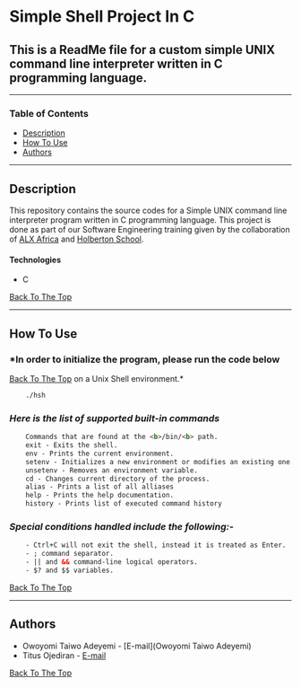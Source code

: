 # Simple Shell Project In C

 ## This is a ReadMe file for a custom simple UNIX command line interpreter written in C programming language.

---

### Table of Contents

- [Description](#description)
- [How To Use](#how-to-use)
- [Authors](#authors)

---

## Description

This repository contains the source codes for a Simple UNIX command line interpreter program written in C programming language. This project is done as part of our Software Engineering training given by the collaboration of [ALX Africa](https://www.alxafrica.com/) and [Holberton School](https://www.holbertonschool.com/).

#### Technologies

- C

[Back To The Top](#simple-shell-project-in-c)

---

## **How To Use**


### *In order to initialize the program, please run the code below
[Back To The Top](#simple-shell-project-in-c) on a Unix Shell environment.*
```html
    ./hsh
```
### *Here is the list of supported built-in commands*
```html
    Commands that are found at the <b>/bin/<b> path.
    exit - Exits the shell.
    env - Prints the current environment.
    setenv - Initializes a new environment or modifies an existing one.
    unsetenv - Removes an environment variable.
    cd - Changes current directory of the process.
    alias - Prints a list of all alliases
    help - Prints the help documentation.
    history - Prints list of executed command history
```
### *Special conditions handled include the following:-*
```html
    - Ctrl+C will not exit the shell, instead it is treated as Enter.
    - ; command separator.
    - || and && command-line logical operators.
    - $? and $$ variables.
```
[Back To The Top](#simple-shell-project-in-c)

---


## Authors

- Owoyomi Taiwo Adeyemi - [E-mail](Owoyomi Taiwo Adeyemi)
- Titus Ojediran - [E-mail](????@gmail.com)

[Back To The Top](#simple-shell-project-in-c)

